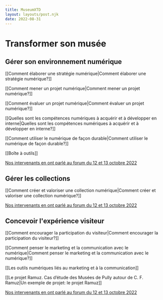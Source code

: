 ```yaml
---
title: MuseumXTD  
layout: layouts/post.njk  
date: 2022-08-31
---
```

# Transformer son musée
## Gérer son environnement numérique
[[Comment élaborer une stratégie numérique|Comment élaborer une stratégie numérique?]]

[[Comment mener un projet numérique|Comment mener un projet numérique?]]

[[Comment évaluer un projet numérique|Comment évaluer un projet numérique?]]

[[Quelles sont les compétences numériques à acquérir et à développer en interne|Quelles sont les compétences numériques à acquérir et à développer en interne?]]

[[Comment utiliser le numérique de façon durable|Comment utiliser le numérique de façon durable?]]

[[Boîte à outils]]

[Nos intervenants en ont parlé au forum du 12 et 13 octobre 2022](https://www.youtube.com/channel/UCTZJM5WsXDkH8QgMdACUNyw)

## Gérer les collections
[[Comment créer et valoriser une collection numérique|Comment créer et valoriser une collection numérique?]]

[Nos intervenants en ont parlé au forum du 12 et 13 octobre 2022](https://www.youtube.com/channel/UCTZJM5WsXDkH8QgMdACUNyw)


## Concevoir l'expérience visiteur
[[Comment encourager la participation du visiteur|Comment encourager la participation du visiteur?]]

[[Comment penser le marketing et la communication avec le numérique|Comment penser le marketing et la communication avec le numérique?]]

[[Les outils numériques liés au marketing et à la communication]]

[[Le projet Ramuz. Cas d’étude des Musées de Pully autour de C. F. Ramuz|Un exemple de projet: le projet Ramuz]]

[Nos intervenants en ont parlé au forum du 12 et 13 octobre 2022](https://www.youtube.com/channel/UCTZJM5WsXDkH8QgMdACUNyw)



